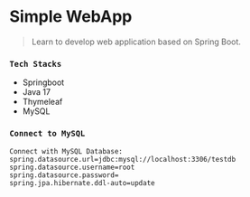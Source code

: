 # Simple WebApp

> Learn to develop web application based on Spring Boot.


### `Tech Stacks`
- Springboot 
- Java 17
- Thymeleaf
- MySQL

### `Connect to MySQL`
```
Connect with MySQL Database:
spring.datasource.url=jdbc:mysql://localhost:3306/testdb
spring.datasource.username=root
spring.datasource.password=
spring.jpa.hibernate.ddl-auto=update
```

